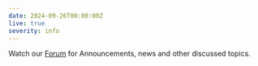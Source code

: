 ```yaml
---
date: 2024-09-26T00:00:00Z
live: true
severity: info
---
```


Watch our [Forum](https://forum.ecmwf.int/) for Announcements, news and other discussed topics.
